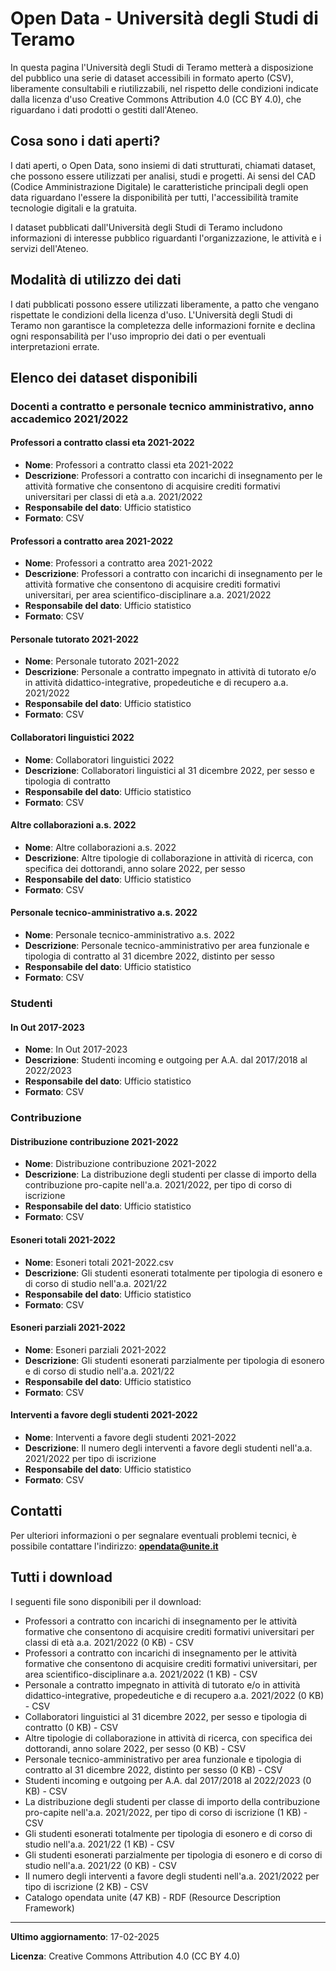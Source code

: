 # Open Data - Università degli Studi di Teramo

In questa pagina l'Università degli Studi di Teramo metterà a disposizione del pubblico una serie di dataset accessibili in formato aperto (CSV), liberamente consultabili e riutilizzabili, nel rispetto delle condizioni indicate dalla licenza d'uso Creative Commons Attribution 4.0 (CC BY 4.0), che riguardano i dati prodotti o gestiti dall'Ateneo.

## Cosa sono i dati aperti?

I dati aperti, o Open Data, sono insiemi di dati strutturati, chiamati dataset, che possono essere utilizzati per analisi, studi e progetti. Ai sensi del CAD (Codice Amministrazione Digitale) le caratteristiche principali degli open data riguardano l'essere la disponibilità per tutti, l'accessibilità tramite tecnologie digitali e la gratuita.

I dataset pubblicati dall'Università degli Studi di Teramo includono informazioni di interesse pubblico riguardanti l'organizzazione, le attività e i servizi dell'Ateneo.

## Modalità di utilizzo dei dati

I dati pubblicati possono essere utilizzati liberamente, a patto che vengano rispettate le condizioni della licenza d'uso. L'Università degli Studi di Teramo non garantisce la completezza delle informazioni fornite e declina ogni responsabilità per l'uso improprio dei dati o per eventuali interpretazioni errate.

## Elenco dei dataset disponibili

### Docenti a contratto e personale tecnico amministrativo, anno accademico 2021/2022

#### Professori a contratto classi eta 2021-2022
- **Nome**: Professori a contratto classi eta 2021-2022
- **Descrizione**: Professori a contratto con incarichi di insegnamento per le attività formative che consentono di acquisire crediti formativi universitari per classi di età a.a. 2021/2022
- **Responsabile del dato**: Ufficio statistico
- **Formato**: CSV

#### Professori a contratto area 2021-2022
- **Nome**: Professori a contratto area 2021-2022
- **Descrizione**: Professori a contratto con incarichi di insegnamento per le attività formative che consentono di acquisire crediti formativi universitari, per area scientifico-disciplinare a.a. 2021/2022
- **Responsabile del dato**: Ufficio statistico
- **Formato**: CSV

#### Personale tutorato 2021-2022
- **Nome**: Personale tutorato 2021-2022
- **Descrizione**: Personale a contratto impegnato in attività di tutorato e/o in attività didattico-integrative, propedeutiche e di recupero a.a. 2021/2022
- **Responsabile del dato**: Ufficio statistico
- **Formato**: CSV

#### Collaboratori linguistici 2022
- **Nome**: Collaboratori linguistici 2022
- **Descrizione**: Collaboratori linguistici al 31 dicembre 2022, per sesso e tipologia di contratto
- **Responsabile del dato**: Ufficio statistico
- **Formato**: CSV

#### Altre collaborazioni a.s. 2022
- **Nome**: Altre collaborazioni a.s. 2022
- **Descrizione**: Altre tipologie di collaborazione in attività di ricerca, con specifica dei dottorandi, anno solare 2022, per sesso
- **Responsabile del dato**: Ufficio statistico
- **Formato**: CSV

#### Personale tecnico-amministrativo a.s. 2022
- **Nome**: Personale tecnico-amministrativo a.s. 2022
- **Descrizione**: Personale tecnico-amministrativo per area funzionale e tipologia di contratto al 31 dicembre 2022, distinto per sesso
- **Responsabile del dato**: Ufficio statistico
- **Formato**: CSV

### Studenti

#### In Out 2017-2023
- **Nome**: In Out 2017-2023
- **Descrizione**: Studenti incoming e outgoing per A.A. dal 2017/2018 al 2022/2023
- **Responsabile del dato**: Ufficio statistico
- **Formato**: CSV

### Contribuzione

#### Distribuzione contribuzione 2021-2022
- **Nome**: Distribuzione contribuzione 2021-2022
- **Descrizione**: La distribuzione degli studenti per classe di importo della contribuzione pro-capite nell'a.a. 2021/2022, per tipo di corso di iscrizione
- **Responsabile del dato**: Ufficio statistico
- **Formato**: CSV

#### Esoneri totali 2021-2022
- **Nome**: Esoneri totali 2021-2022.csv
- **Descrizione**: Gli studenti esonerati totalmente per tipologia di esonero e di corso di studio nell'a.a. 2021/22
- **Responsabile del dato**: Ufficio statistico
- **Formato**: CSV

#### Esoneri parziali 2021-2022
- **Nome**: Esoneri parziali 2021-2022
- **Descrizione**: Gli studenti esonerati parzialmente per tipologia di esonero e di corso di studio nell'a.a. 2021/22
- **Responsabile del dato**: Ufficio statistico
- **Formato**: CSV

#### Interventi a favore degli studenti 2021-2022
- **Nome**: Interventi a favore degli studenti 2021-2022
- **Descrizione**: Il numero degli interventi a favore degli studenti nell'a.a. 2021/2022 per tipo di iscrizione
- **Responsabile del dato**: Ufficio statistico
- **Formato**: CSV

## Contatti

Per ulteriori informazioni o per segnalare eventuali problemi tecnici, è possibile contattare l'indirizzo: **opendata@unite.it**

## Tutti i download

I seguenti file sono disponibili per il download:

- Professori a contratto con incarichi di insegnamento per le attività formative che consentono di acquisire crediti formativi universitari per classi di età a.a. 2021/2022 (0 KB) - CSV
- Professori a contratto con incarichi di insegnamento per le attività formative che consentono di acquisire crediti formativi universitari, per area scientifico-disciplinare a.a. 2021/2022 (1 KB) - CSV
- Personale a contratto impegnato in attività di tutorato e/o in attività didattico-integrative, propedeutiche e di recupero a.a. 2021/2022 (0 KB) - CSV
- Collaboratori linguistici al 31 dicembre 2022, per sesso e tipologia di contratto (0 KB) - CSV
- Altre tipologie di collaborazione in attività di ricerca, con specifica dei dottorandi, anno solare 2022, per sesso (0 KB) - CSV
- Personale tecnico-amministrativo per area funzionale e tipologia di contratto al 31 dicembre 2022, distinto per sesso (0 KB) - CSV
- Studenti incoming e outgoing per A.A. dal 2017/2018 al 2022/2023 (0 KB) - CSV
- La distribuzione degli studenti per classe di importo della contribuzione pro-capite nell'a.a. 2021/2022, per tipo di corso di iscrizione (1 KB) - CSV
- Gli studenti esonerati totalmente per tipologia di esonero e di corso di studio nell'a.a. 2021/22 (1 KB) - CSV
- Gli studenti esonerati parzialmente per tipologia di esonero e di corso di studio nell'a.a. 2021/22 (0 KB) - CSV
- Il numero degli interventi a favore degli studenti nell'a.a. 2021/2022 per tipo di iscrizione (2 KB) - CSV
- Catalogo opendata unite (47 KB) - RDF (Resource Description Framework)

---

**Ultimo aggiornamento**: 17-02-2025

**Licenza**: Creative Commons Attribution 4.0 (CC BY 4.0)

